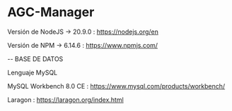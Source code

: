 # AGC-Manager

Versión de NodeJS -> 20.9.0 : https://nodejs.org/en  

Versión de NPM -> 6.14.6 : https://www.npmjs.com/  


-- BASE DE DATOS  

Lenguaje MySQL  

MySQL Workbench 8.0 CE : https://www.mysql.com/products/workbench/  

Laragon : https://laragon.org/index.html  


